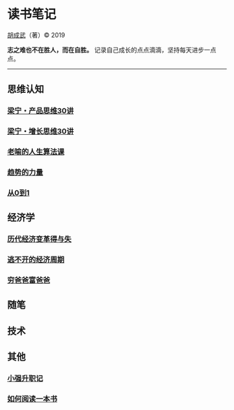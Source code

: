 # 读书笔记

[胡成武](https://github.com/Colinhuu)（著）&copy; 2019

**志之难也不在胜人，而在自胜。** 记录自己成长的点点滴滴，坚持每天进步一点点。

-----

## 思维认知

### [梁宁・产品思维30讲](/books/梁宁-产品思维30讲)

### [梁宁・增长思维30讲](/books/梁宁-增长思维30讲)

### [老喻的人生算法课](/books/老喻的人生算法课)

### [趋势的力量](/books/趋势的力量)

### [从0到1]()



## 经济学

### [历代经济变革得与失](/books/历代经济变革得与失)

### [逃不开的经济周期]()

### [穷爸爸富爸爸]()

## 随笔


## 技术




## 其他

### [小强升职记]()

### [如何阅读一本书]()



